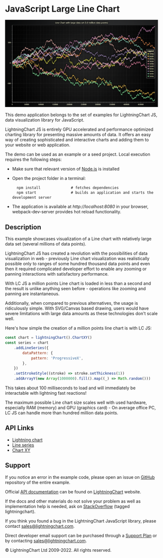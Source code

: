 # JavaScript Large Line Chart

![JavaScript Large Line Chart](largeLineChartXY-darkGold.png)

This demo application belongs to the set of examples for LightningChart JS, data visualization library for JavaScript.

LightningChart JS is entirely GPU accelerated and performance optimized charting library for presenting massive amounts of data. It offers an easy way of creating sophisticated and interactive charts and adding them to your website or web application.

The demo can be used as an example or a seed project. Local execution requires the following steps:

-   Make sure that relevant version of [Node.js](https://nodejs.org/en/download/) is installed
-   Open the project folder in a terminal:

          npm install              # fetches dependencies
          npm start                # builds an application and starts the development server

-   The application is available at _http://localhost:8080_ in your browser, webpack-dev-server provides hot reload functionality.


## Description

This example showcases visualization of a Line chart with relatively large data set (several millions of data points).

LightningChart JS has created a revolution with the possibilities of data visualization in web - previously Line chart visualization was realistically possible only to ranges of some hundred thousand data points and even then it required complicated developer effort to enable any zooming or panning interactions with satisfactory performance.

With LC JS a million points Line chart is loaded in less than a second and the result is unlike anything seen before - operations like zooming and panning are instantaneous.

Additionally, when compared to previous alternatives, the usage is ridiculously simple. With SVG/Canvas based drawing, users would have severe limitations with large data amounts as these technologies don't scale well.

Here's how simple the creation of a million points line chart is with LC JS:

```js
const chart = lightningChart().ChartXY()
const series = chart
    .addLineSeries({
        dataPattern: {
            pattern: 'ProgressiveX',
        },
    })
    .setStrokeStyle((stroke) => stroke.setThickness(1))
    .addArrayY(new Array(1000000).fill().map((_) => Math.random()))
```

This takes about 100 milliseconds to load and will immediately be interactable with lightning fast reactions!

The maximum possible Line chart size scales well with used hardware, especially RAM (memory) and GPU (graphics card) - On average office PC, LC JS can handle more than hundred million data points.


## API Links

* [Lightning chart]
* [Line series]
* [Chart XY]


## Support

If you notice an error in the example code, please open an issue on [GitHub][0] repository of the entire example.

Official [API documentation][1] can be found on [LightningChart][2] website.

If the docs and other materials do not solve your problem as well as implementation help is needed, ask on [StackOverflow][3] (tagged lightningchart).

If you think you found a bug in the LightningChart JavaScript library, please contact sales@lightningchart.com.

Direct developer email support can be purchased through a [Support Plan][4] or by contacting sales@lightningchart.com.

[0]: https://github.com/Arction/
[1]: https://lightningchart.com/lightningchart-js-api-documentation/
[2]: https://lightningchart.com
[3]: https://stackoverflow.com/questions/tagged/lightningchart
[4]: https://lightningchart.com/support-services/

© LightningChart Ltd 2009-2022. All rights reserved.


[Lightning chart]: https://lightningchart.com/js-charts/api-documentation/v7.0.1/functions/lightningChart-1.html
[Line series]: https://lightningchart.com/js-charts/api-documentation/v7.0.1/classes/LineSeries.html
[Chart XY]: https://lightningchart.com/js-charts/api-documentation/v7.0.1/classes/ChartXY.html

